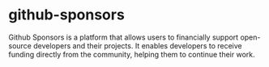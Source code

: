 # github-sponsors
Github Sponsors is a platform that allows users to financially support open-source developers and their projects. It enables developers to receive funding directly from the community, helping them to continue their work.
